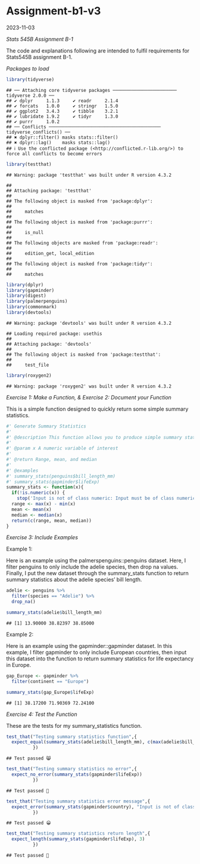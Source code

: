 Assignment-b1-v3
================
2023-11-03

*Stats 545B Assignment B-1*

The code and explanations following are intended to fulfil requirements
for Stats545B assignment B-1.

*Packages to load*

``` r
library(tidyverse)
```

    ## ── Attaching core tidyverse packages ──────────────────────── tidyverse 2.0.0 ──
    ## ✔ dplyr     1.1.3     ✔ readr     2.1.4
    ## ✔ forcats   1.0.0     ✔ stringr   1.5.0
    ## ✔ ggplot2   3.4.3     ✔ tibble    3.2.1
    ## ✔ lubridate 1.9.2     ✔ tidyr     1.3.0
    ## ✔ purrr     1.0.2     
    ## ── Conflicts ────────────────────────────────────────── tidyverse_conflicts() ──
    ## ✖ dplyr::filter() masks stats::filter()
    ## ✖ dplyr::lag()    masks stats::lag()
    ## ℹ Use the conflicted package (<http://conflicted.r-lib.org/>) to force all conflicts to become errors

``` r
library(testthat)
```

    ## Warning: package 'testthat' was built under R version 4.3.2

    ## 
    ## Attaching package: 'testthat'
    ## 
    ## The following object is masked from 'package:dplyr':
    ## 
    ##     matches
    ## 
    ## The following object is masked from 'package:purrr':
    ## 
    ##     is_null
    ## 
    ## The following objects are masked from 'package:readr':
    ## 
    ##     edition_get, local_edition
    ## 
    ## The following object is masked from 'package:tidyr':
    ## 
    ##     matches

``` r
library(dplyr)
library(gapminder)
library(digest)
library(palmerpenguins)
library(commonmark)
library(devtools)
```

    ## Warning: package 'devtools' was built under R version 4.3.2

    ## Loading required package: usethis
    ## 
    ## Attaching package: 'devtools'
    ## 
    ## The following object is masked from 'package:testthat':
    ## 
    ##     test_file

``` r
library(roxygen2)
```

    ## Warning: package 'roxygen2' was built under R version 4.3.2

*Exercise 1: Make a Function, & Exercise 2: Document your Function*

This is a simple function designed to quickly return some simple summary
statistics.

``` r
#' Generate Summary Statistics
#'
#' @description This function allows you to produce simple summary statistics for numeric variables. The summary statistics returned are range, mean, and median.
#'
#' @param x A numeric variable of interest
#'
#' @return Range, mean, and median
#'
#' @examples
#' summary_stats(penguins$bill_length_mm)
#' summary_stats(gapminder$lifeExp)
summary_stats <- function(x){
  if(!is.numeric(x)) {
    stop('Input is not of class numeric: Input must be of class numeric')}
  range <- max(x) - min(x)
  mean <- mean(x)
  median <- median(x)
  return(c(range, mean, median))
}
```

*Exercise 3: Include Examples*

Example 1:

Here is an example using the palmerspenguins::penguins dataset. Here, I
filter penguins to only include the adelie species, then drop na values.
Finally, I put the new dataset through the summary_stats function to
return summary statistics about the adelie species’ bill length.

``` r
adelie <- penguins %>%
  filter(species == "Adelie") %>%
  drop_na()

summary_stats(adelie$bill_length_mm)
```

    ## [1] 13.90000 38.82397 38.85000

Example 2:

Here is an example using the gapminder::gapminder dataset. In this
example, I filter gapminder to only include European countries, then
input this dataset into the function to return summary statistics for
life expectancy in Europe.

``` r
gap_Europe <- gapminder %>%
  filter(continent == "Europe")

summary_stats(gap_Europe$lifeExp)
```

    ## [1] 38.17200 71.90369 72.24100

*Exercise 4: Test the Function*

These are the tests for my summary_statistics function.

``` r
test_that("Testing summary statistics function",{
  expect_equal(summary_stats(adelie$bill_length_mm), c(max(adelie$bill_length_mm) - min(adelie$bill_length_mm), mean(adelie$bill_length_mm), median(adelie$bill_length_mm))) 
          })
```

    ## Test passed 😸

``` r
test_that("Testing summary statistics no error",{
  expect_no_error(summary_stats(gapminder$lifeExp)) 
          })
```

    ## Test passed 🥳

``` r
test_that("Testing summary statistics error message",{
  expect_error(summary_stats(gapminder$country), "Input is not of class numeric: Input must be of class numeric") 
          })
```

    ## Test passed 😀

``` r
test_that("Testing summary statistics return length",{
  expect_length(summary_stats(gapminder$lifeExp), 3) 
          })
```

    ## Test passed 🎊
